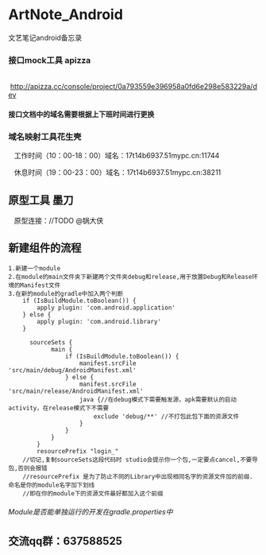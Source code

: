 # ArtNote_Android

文艺笔记android备忘录


### 接口mock工具 apizza

    http://apizza.cc/console/project/0a793559e396958a0fd6e298e583229a/dev
    
#### 接口文档中的域名需要根据上下班时间进行更换


### 域名映射工具花生壳
    工作时间（10：00-18：00）域名：17t14b6937.51mypc.cn:11744
 
    休息时间（19：00-23：00）域名：17t14b6937.51mypc.cn:38211

## 原型工具 墨刀
    原型连接：//TODO @锅大侠

## 新建组件的流程
    1.新建一个module
    2.在module的main文件夹下新建两个文件夹debug和release,用于放置Debug和Release环境的Manifest文件
    3.在新的module的gradle中加入两个判断
        if (IsBuildModule.toBoolean()) {
            apply plugin: 'com.android.application'
        } else {
            apply plugin: 'com.android.library'
        }
        
          sourceSets {
                main {
                    if (IsBuildModule.toBoolean()) {
                        manifest.srcFile 'src/main/debug/AndroidManifest.xml'
                    } else {
                        manifest.srcFile 'src/main/release/AndroidManifest.xml'
                        java {//在debug模式下需要触发源，apk需要默认的启动activity，在release模式下不需要
                            exclude 'debug/**' //不打包此包下面的资源文件
                        }
                    }
                }
            }
            resourcePrefix "login_"
        //切记,复制sourceSets这段代码时 studio会提示你一个包,一定要点cancel,不要导包,否则会报错
        //resourcePrefix 是为了防止不同的Library中出现相同名字的资源文件加的前缀.命名是你的module名字加下划线
        //即在你的module下的资源文件最好都加入这个前缀
       
###### Module是否能单独运行的开发在gradle.properties中

## 交流qq群：637588525
